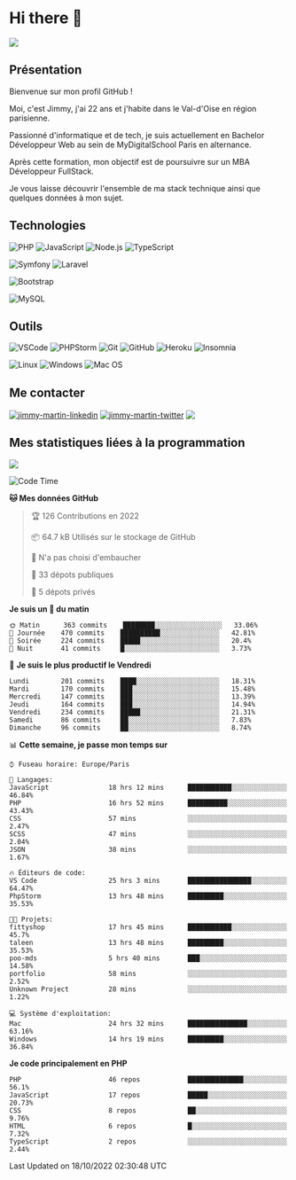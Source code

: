 # Hi there 👋

![](https://komarev.com/ghpvc/?username=jimmy-martin&color=1a1b27)

<!--
**jimmy-martin/jimmy-martin** is a ✨ _special_ ✨ repository because its `README.md` (this file) appears on your GitHub profile.

Here are some ideas to get you started:

- 🔭 I’m currently working on ...
- 🌱 I’m currently learning ...
- 👯 I’m looking to collaborate on ...
- 🤔 I’m looking for help with ...
- 💬 Ask me about ...
- 📫 How to reach me: ...
- 😄 Pronouns: ...
- ⚡ Fun fact: ...
-->

## Présentation

Bienvenue sur mon profil GitHub !

Moi, c'est Jimmy, j'ai 22 ans et j'habite dans le Val-d'Oise en région parisienne.

Passionné d'informatique et de tech, je suis actuellement en Bachelor Développeur Web au sein de MyDigitalSchool Paris en alternance.

Après cette formation, mon objectif est de poursuivre sur un MBA Développeur FullStack.

Je vous laisse découvrir l'ensemble de ma stack technique ainsi que quelques données à mon sujet.

## Technologies

<div>

![PHP](https://img.shields.io/badge/PHP-777BB4?style=for-the-badge&logo=php&logoColor=white) ![JavaScript](https://img.shields.io/badge/JavaScript-F7DF1E?style=for-the-badge&logo=javascript&logoColor=black) ![Node.js](https://img.shields.io/badge/Node.js-43853D?style=for-the-badge&logo=node.js&logoColor=white) ![TypeScript](https://img.shields.io/badge/TypeScript-007ACC?style=for-the-badge&logo=typescript&logoColor=white)

</div>
<div>

![Symfony](https://img.shields.io/badge/Symfony-092E20?style=for-the-badge&logo=symfony&logoColor=white) ![Laravel](https://img.shields.io/badge/Laravel-FF2D20?style=for-the-badge&logo=laravel&logoColor=white)

</div>
<div>

![Bootstrap](https://img.shields.io/badge/Bootstrap-563D7C?style=for-the-badge&logo=bootstrap&logoColor=white)

</div>
<div>

![MySQL](https://img.shields.io/badge/MySQL-4479A1?style=for-the-badge&logo=mysql&logoColor=white)

</div>

## Outils

![VSCode](https://img.shields.io/badge/VSCode-007ACC?style=for-the-badge&logo=visual-studio-code&logoColor=white)
![PHPStorm](http://img.shields.io/badge/-PHPStorm-181717?style=for-the-badge&logo=phpstorm&logoColor=white)
![Git](https://img.shields.io/badge/Git-E44C30?style=for-the-badge&logo=git&logoColor=white)
![GitHub](https://img.shields.io/badge/GitHub-100000?style=for-the-badge&logo=github&logoColor=white)
![Heroku](https://img.shields.io/badge/Heroku-6762a6?style=for-the-badge&logo=heroku&logoColor=white)
![Insomnia](https://img.shields.io/badge/Insomnia-5600cd?style=for-the-badge&logo=insomnia&logoColor=white)

![Linux](https://img.shields.io/badge/Linux-FCC624?style=for-the-badge&logo=linux&logoColor=white)
![Windows](https://img.shields.io/badge/Windows-0078D6?style=for-the-badge&logo=windows&logoColor=white)
![Mac OS](https://img.shields.io/badge/mac%20os-000000?style=for-the-badge&logo=apple&logoColor=white)

## Me contacter

<p>
<a href="https://www.linkedin.com/in/jimmy-martin-dev/" target="blank"><img align="center" src="https://img.shields.io/badge/-LinkedIn-0077B5?style=for-the-badge&logo=Linkedin&logoColor=white&link=https://www.linkedin.com/in/jimmy-martin-dev/" alt="jimmy-martin-linkedin"/></a>
<a href="https://twitter.com/jimmydev_" target="blank"><img align="center" src="https://img.shields.io/badge/-Twitter-1DA1F2?style=for-the-badge&logo=Twitter&logoColor=white&link=https://twitter.com/jimmydev_" alt="jimmy-martin-twitter"/></a>
 <a href="mailto:jimmy.martin952@gmail.com" target="blank"><img align="center" src="https://img.shields.io/badge/gmail-D14836?style=for-the-badge&logo=gmail&logoColor=white" /></a>
</p>

## Mes statistiques liées à la programmation

<a href="https://github-readme-stats.vercel.app/api/top-langs/?username=jimmy-martin&layout=compact">
  <img align="center" src="https://github-readme-stats.vercel.app/api/top-langs/?username=jimmy-martin&layout=compact"/>
</a>



<!--START_SECTION:waka-->
![Code Time](http://img.shields.io/badge/Code%20Time-1%2C185%20hrs%2052%20mins-blue)

**🐱 Mes données GitHub** 

> 🏆 126 Contributions en 2022
 > 
> 📦 64.7 kB Utilisés sur le stockage de GitHub 
 > 
> 🚫 N'a pas choisi d'embaucher
 > 
> 📜 33 dépots publiques 
 > 
> 🔑 5 dépots privés  
 > 
**Je suis un 🐤 du matin** 

```text
🌞 Matin      363 commits    ████████░░░░░░░░░░░░░░░░░   33.06% 
🌆 Journée    470 commits    ██████████░░░░░░░░░░░░░░░   42.81% 
🌃 Soirée     224 commits    █████░░░░░░░░░░░░░░░░░░░░   20.4% 
🌙 Nuit       41 commits     █░░░░░░░░░░░░░░░░░░░░░░░░   3.73%

```
📅 **Je suis le plus productif le Vendredi** 

```text
Lundi        201 commits    ████░░░░░░░░░░░░░░░░░░░░░   18.31% 
Mardi        170 commits    ███░░░░░░░░░░░░░░░░░░░░░░   15.48% 
Mercredi     147 commits    ███░░░░░░░░░░░░░░░░░░░░░░   13.39% 
Jeudi        164 commits    ███░░░░░░░░░░░░░░░░░░░░░░   14.94% 
Vendredi     234 commits    █████░░░░░░░░░░░░░░░░░░░░   21.31% 
Samedi       86 commits     ██░░░░░░░░░░░░░░░░░░░░░░░   7.83% 
Dimanche     96 commits     ██░░░░░░░░░░░░░░░░░░░░░░░   8.74%

```


📊 **Cette semaine, je passe mon temps sur** 

```text
⌚︎ Fuseau horaire: Europe/Paris

💬 Langages: 
JavaScript               18 hrs 12 mins      ███████████░░░░░░░░░░░░░░   46.84% 
PHP                      16 hrs 52 mins      ██████████░░░░░░░░░░░░░░░   43.43% 
CSS                      57 mins             ░░░░░░░░░░░░░░░░░░░░░░░░░   2.47% 
SCSS                     47 mins             ░░░░░░░░░░░░░░░░░░░░░░░░░   2.04% 
JSON                     38 mins             ░░░░░░░░░░░░░░░░░░░░░░░░░   1.67%

🔥 Éditeurs de code: 
VS Code                  25 hrs 3 mins       ████████████████░░░░░░░░░   64.47% 
PhpStorm                 13 hrs 48 mins      █████████░░░░░░░░░░░░░░░░   35.53%

🐱‍💻 Projets: 
fittyshop                17 hrs 45 mins      ███████████░░░░░░░░░░░░░░   45.7% 
taleen                   13 hrs 48 mins      █████████░░░░░░░░░░░░░░░░   35.53% 
poo-mds                  5 hrs 40 mins       ███░░░░░░░░░░░░░░░░░░░░░░   14.58% 
portfolio                58 mins             ░░░░░░░░░░░░░░░░░░░░░░░░░   2.52% 
Unknown Project          28 mins             ░░░░░░░░░░░░░░░░░░░░░░░░░   1.22%

💻 Système d'exploitation: 
Mac                      24 hrs 32 mins      ███████████████░░░░░░░░░░   63.16% 
Windows                  14 hrs 19 mins      █████████░░░░░░░░░░░░░░░░   36.84%

```

**Je code principalement en PHP** 

```text
PHP                      46 repos            ██████████████░░░░░░░░░░░   56.1% 
JavaScript               17 repos            █████░░░░░░░░░░░░░░░░░░░░   20.73% 
CSS                      8 repos             ██░░░░░░░░░░░░░░░░░░░░░░░   9.76% 
HTML                     6 repos             █░░░░░░░░░░░░░░░░░░░░░░░░   7.32% 
TypeScript               2 repos             ░░░░░░░░░░░░░░░░░░░░░░░░░   2.44%

```



 Last Updated on 18/10/2022 02:30:48 UTC
<!--END_SECTION:waka-->


